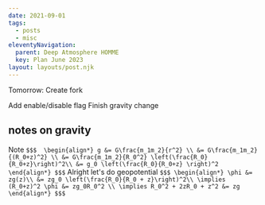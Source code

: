 ```yaml
---
date: 2021-09-01
tags:
  - posts
  - misc
eleventyNavigation:
  parent: Deep Atmosphere HOMME
  key: Plan June 2023
layout: layouts/post.njk
---
```



Tomorrow:
Create fork

Add enable/disable flag
Finish gravity change


## notes on gravity
Note 
`$$$ 
\begin{align*}
g &= G\frac{m_1m_2}{r^2} \\
&= G\frac{m_1m_2}{(R_0+z)^2} \\
&= G\frac{m_1m_2}{R_0^2} \left(\frac{R_0}{R_0+z}\right)^2\\
&= g_0 \left(\frac{R_0}{R_0+z} \right)^2
\end{align*}
$$$`
Alright let's do geopotential
`$$$
\begin{align*}
\phi &= zg(z)\\
&= zg_0 \left(\frac{R_0}{R_0 + z}\right)^2\\
\implies (R_0+z)^2 \phi &= zg_0R_0^2 \\
\implies R_0^2 + 2zR_0 + z^2 &= zg
\end{align*}
$$$`

